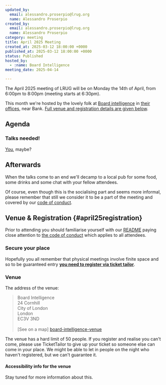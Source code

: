```yaml
---
updated_by:
  email: alessandro.proserpio@lrug.org
  name: Alessandro Proserpio
created_by:
  email: alessandro.proserpio@lrug.org
  name: Alessandro Proserpio
category: meeting
title: April 2025 Meeting
created_at: 2025-03-12 18:00:00 +0000
published_at: 2025-03-12 18:00:00 +0000
status: Published
hosted_by:
  - :name: Board Intelligence
meeting_date: 2025-04-14

---
```


The April 2025 meeting of LRUG will be on Monday the 14th of
April, from 6:00pm to 8:00pm (meeting starts at 6:30pm).

This month we're hosted by the lovely folk at [Board intelligence](https://www.boardintelligence.com/)
in [their offices][board-intelligence-venue], near Bank. [Full venue and
registration details are given below](#april25registration).

## Agenda

### Talks needed!

[You](mailto:talks@lrug.org), maybe?

## Afterwards

When the talks come to an end we'll decamp to a local pub for some food, some
drinks and some chat with your fellow attendees.

Of course, even though this is the socialising part and seems more
informal, please remember that still we consider it to be a part of the
meeting and covered by our [code of conduct](http://readme.lrug.org/#code-of-conduct).

## Venue & Registration {#april25registration}

Prior to attending you should familiarise yourself with our
[README](http://readme.lrug.org/) paying close attention to [the code of
conduct](http://readme.lrug.org/#code-of-conduct) which applies to all
attendees.

### Secure your place

Hopefully you all remember that physical meetings involve finite space and so to be guaranteed entry **[you need to register via ticket tailor][april2025-ticket-tailor]**.

### Venue

The address of the venue:

> Board Intelligence<br/>24 Cornhill<br/>City of London<br/>London<br/>EC3V 3ND<br/><br/>[See on a map]
[board-intelligence-venue]

The venue has a hard limit of 50 people. If you register and realise you can't come, please use TicketTailor to give up your
ticket so someone else can come in your place.  We might be able to let in
people on the night who haven't registered, but we can't guarantee it.


#### Accessibility info for the venue

Stay tuned for more information about this.

[april2025-ticket-tailor]: https://buytickets.at/lrug/1626542
[board-intelligence-venue]: https://maps.app.goo.gl/b4Gob8wvdKHtjtVu6
